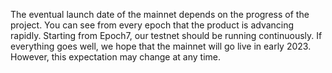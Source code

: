 

The eventual launch date of the mainnet depends on the progress of the project. You can see from every epoch that the product is advancing rapidly. Starting from Epoch7, our testnet should be running continuously. If everything goes well, we hope that the mainnet will go live in early 2023. However, this expectation may change at any time.